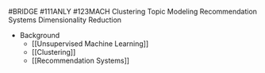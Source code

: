 #BRIDGE #111ANLY #123MACH 
Clustering
Topic Modeling
Recommendation Systems
Dimensionality Reduction

- Background
	- [[Unsupervised Machine Learning]]
	- [[Clustering]]
	- [[Recommendation Systems]]